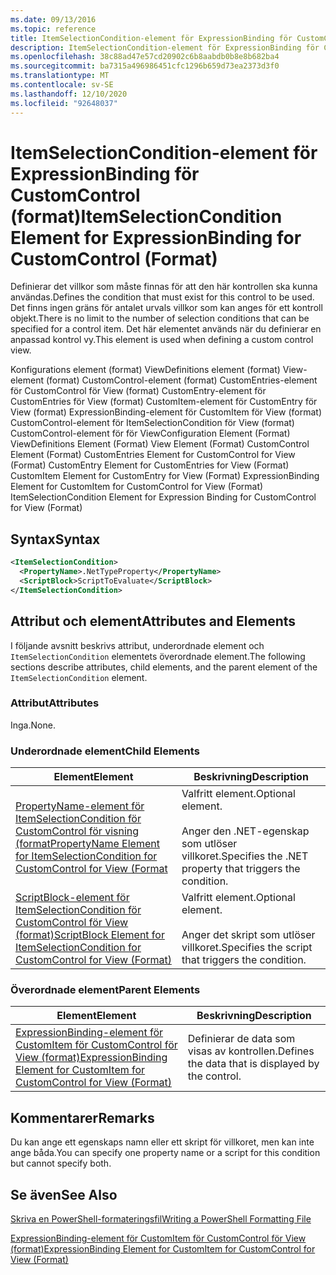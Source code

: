 ```yaml
---
ms.date: 09/13/2016
ms.topic: reference
title: ItemSelectionCondition-element för ExpressionBinding för CustomControl (format)
description: ItemSelectionCondition-element för ExpressionBinding för CustomControl (format)
ms.openlocfilehash: 38c88ad47e57cd20902c6b8aabdb0b8e8b682ba4
ms.sourcegitcommit: ba7315a496986451cfc1296b659d73ea2373d3f0
ms.translationtype: MT
ms.contentlocale: sv-SE
ms.lasthandoff: 12/10/2020
ms.locfileid: "92648037"
---
```

# <a name="itemselectioncondition-element-for-expressionbinding-for-customcontrol-format"></a><span data-ttu-id="70fee-103">ItemSelectionCondition-element för ExpressionBinding för CustomControl (format)</span><span class="sxs-lookup"><span data-stu-id="70fee-103">ItemSelectionCondition Element for ExpressionBinding for CustomControl (Format)</span></span>

<span data-ttu-id="70fee-104">Definierar det villkor som måste finnas för att den här kontrollen ska kunna användas.</span><span class="sxs-lookup"><span data-stu-id="70fee-104">Defines the condition that must exist for this control to be used.</span></span> <span data-ttu-id="70fee-105">Det finns ingen gräns för antalet urvals villkor som kan anges för ett kontroll objekt.</span><span class="sxs-lookup"><span data-stu-id="70fee-105">There is no limit to the number of selection conditions that can be specified for a control item.</span></span> <span data-ttu-id="70fee-106">Det här elementet används när du definierar en anpassad kontrol vy.</span><span class="sxs-lookup"><span data-stu-id="70fee-106">This element is used when defining a custom control view.</span></span>

<span data-ttu-id="70fee-107">Konfigurations element (format) ViewDefinitions element (format) View-element (format) CustomControl-element (format) CustomEntries-element för CustomControl för View (format) CustomEntry-element för CustomEntries för View (format) CustomItem-element för CustomEntry för View (format) ExpressionBinding-element för CustomItem för View (format) CustomControl-element för ItemSelectionCondition för View (format) CustomControl-element för för View</span><span class="sxs-lookup"><span data-stu-id="70fee-107">Configuration Element (Format) ViewDefinitions Element (Format) View Element (Format) CustomControl Element (Format) CustomEntries Element for CustomControl for View (Format) CustomEntry Element for CustomEntries for View (Format) CustomItem Element for CustomEntry for View (Format) ExpressionBinding Element for CustomItem for CustomControl for View (Format) ItemSelectionCondition Element for Expression Binding for CustomControl for View (Format)</span></span>

## <a name="syntax"></a><span data-ttu-id="70fee-108">Syntax</span><span class="sxs-lookup"><span data-stu-id="70fee-108">Syntax</span></span>

```xml
<ItemSelectionCondition>
  <PropertyName>.NetTypeProperty</PropertyName>
  <ScriptBlock>ScriptToEvaluate</ScriptBlock>
</ItemSelectionCondition>
```

## <a name="attributes-and-elements"></a><span data-ttu-id="70fee-109">Attribut och element</span><span class="sxs-lookup"><span data-stu-id="70fee-109">Attributes and Elements</span></span>

<span data-ttu-id="70fee-110">I följande avsnitt beskrivs attribut, underordnade element och `ItemSelectionCondition` elementets överordnade element.</span><span class="sxs-lookup"><span data-stu-id="70fee-110">The following sections describe attributes, child elements, and the parent element of the `ItemSelectionCondition` element.</span></span>

### <a name="attributes"></a><span data-ttu-id="70fee-111">Attribut</span><span class="sxs-lookup"><span data-stu-id="70fee-111">Attributes</span></span>

<span data-ttu-id="70fee-112">Inga.</span><span class="sxs-lookup"><span data-stu-id="70fee-112">None.</span></span>

### <a name="child-elements"></a><span data-ttu-id="70fee-113">Underordnade element</span><span class="sxs-lookup"><span data-stu-id="70fee-113">Child Elements</span></span>

|<span data-ttu-id="70fee-114">Element</span><span class="sxs-lookup"><span data-stu-id="70fee-114">Element</span></span>|<span data-ttu-id="70fee-115">Beskrivning</span><span class="sxs-lookup"><span data-stu-id="70fee-115">Description</span></span>|
|-------------|-----------------|
|[<span data-ttu-id="70fee-116">PropertyName-element för ItemSelectionCondition för CustomControl för visning (format</span><span class="sxs-lookup"><span data-stu-id="70fee-116">PropertyName Element for ItemSelectionCondition for CustomControl for View (Format</span></span>](./propertyname-element-for-itemselectioncondition-for-customcontrol-for-view-format.md)|<span data-ttu-id="70fee-117">Valfritt element.</span><span class="sxs-lookup"><span data-stu-id="70fee-117">Optional element.</span></span><br /><br /> <span data-ttu-id="70fee-118">Anger den .NET-egenskap som utlöser villkoret.</span><span class="sxs-lookup"><span data-stu-id="70fee-118">Specifies the .NET property that triggers the condition.</span></span>|
|[<span data-ttu-id="70fee-119">ScriptBlock-element för ItemSelectionCondition för CustomControl för View (format)</span><span class="sxs-lookup"><span data-stu-id="70fee-119">ScriptBlock Element for ItemSelectionCondition for CustomControl for View (Format)</span></span>](./scriptblock-element-for-itemselectioncondition-for-customcontrol-for-view-format.md)|<span data-ttu-id="70fee-120">Valfritt element.</span><span class="sxs-lookup"><span data-stu-id="70fee-120">Optional element.</span></span><br /><br /> <span data-ttu-id="70fee-121">Anger det skript som utlöser villkoret.</span><span class="sxs-lookup"><span data-stu-id="70fee-121">Specifies the script that triggers the condition.</span></span>|

### <a name="parent-elements"></a><span data-ttu-id="70fee-122">Överordnade element</span><span class="sxs-lookup"><span data-stu-id="70fee-122">Parent Elements</span></span>

|<span data-ttu-id="70fee-123">Element</span><span class="sxs-lookup"><span data-stu-id="70fee-123">Element</span></span>|<span data-ttu-id="70fee-124">Beskrivning</span><span class="sxs-lookup"><span data-stu-id="70fee-124">Description</span></span>|
|-------------|-----------------|
|[<span data-ttu-id="70fee-125">ExpressionBinding-element för CustomItem för CustomControl för View (format)</span><span class="sxs-lookup"><span data-stu-id="70fee-125">ExpressionBinding Element for CustomItem for CustomControl for View (Format)</span></span>](./expressionbinding-element-for-customitem-for-customcontrol-for-view-format.md)|<span data-ttu-id="70fee-126">Definierar de data som visas av kontrollen.</span><span class="sxs-lookup"><span data-stu-id="70fee-126">Defines the data that is displayed by the control.</span></span>|

## <a name="remarks"></a><span data-ttu-id="70fee-127">Kommentarer</span><span class="sxs-lookup"><span data-stu-id="70fee-127">Remarks</span></span>

<span data-ttu-id="70fee-128">Du kan ange ett egenskaps namn eller ett skript för villkoret, men kan inte ange båda.</span><span class="sxs-lookup"><span data-stu-id="70fee-128">You can specify one property name or a script for this condition but cannot specify both.</span></span>

## <a name="see-also"></a><span data-ttu-id="70fee-129">Se även</span><span class="sxs-lookup"><span data-stu-id="70fee-129">See Also</span></span>

[<span data-ttu-id="70fee-130">Skriva en PowerShell-formateringsfil</span><span class="sxs-lookup"><span data-stu-id="70fee-130">Writing a PowerShell Formatting File</span></span>](./writing-a-powershell-formatting-file.md)

[<span data-ttu-id="70fee-131">ExpressionBinding-element för CustomItem för CustomControl för View (format)</span><span class="sxs-lookup"><span data-stu-id="70fee-131">ExpressionBinding Element for CustomItem for CustomControl for View (Format)</span></span>](./expressionbinding-element-for-customitem-for-customcontrol-for-view-format.md)

